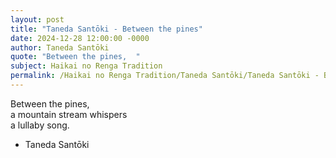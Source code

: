 ```yaml
---
layout: post
title: "Taneda Santōki - Between the pines"
date: 2024-12-28 12:00:00 -0000
author: Taneda Santōki
quote: "Between the pines,  "
subject: Haikai no Renga Tradition
permalink: /Haikai no Renga Tradition/Taneda Santōki/Taneda Santōki - Between the pines
---
```


Between the pines,  
a mountain stream whispers  
a lullaby song.

- Taneda Santōki
